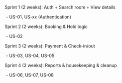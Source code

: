 Sprint 1 (2 weeks): Auth + Search room + View details

&nbsp;- US-01, US-xx (Authentication)



Sprint 2 (2 weeks): Booking \& Hold logic

&nbsp;- US-02



Sprint 3 (2 weeks): Payment \& Check-in/out

&nbsp;- US-03, US-04, US-05



Sprint 4 (2 weeks): Reports \& housekeeping \& cleanup

&nbsp;- US-06, US-07, US-08



